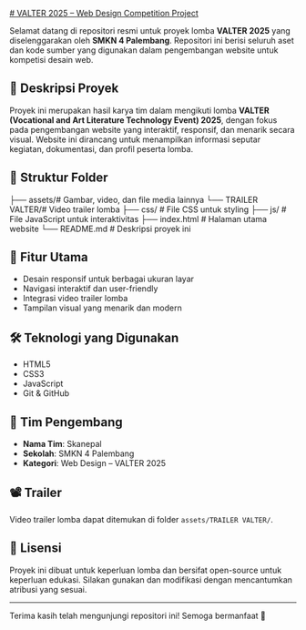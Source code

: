 <a href="https://zawaruno.github.io/VALTER-2025/"># VALTER 2025 – Web Design Competition Project</a>

Selamat datang di repositori resmi untuk proyek lomba **VALTER 2025** yang diselenggarakan oleh **SMKN 4 Palembang**. Repositori ini berisi seluruh aset dan kode sumber yang digunakan dalam pengembangan website untuk kompetisi desain web.

## 📌 Deskripsi Proyek

Proyek ini merupakan hasil karya tim dalam mengikuti lomba **VALTER (Vocational and Art Literature Technology Event) 2025**, dengan fokus pada pengembangan website yang interaktif, responsif, dan menarik secara visual. Website ini dirancang untuk menampilkan informasi seputar kegiatan, dokumentasi, dan profil peserta lomba.

## 📁 Struktur Folder
├── assets/# Gambar, video, dan file media lainnya 
   └── TRAILER VALTER/# Video trailer lomba 
├── css/ # File CSS untuk styling 
├── js/ # File JavaScript untuk interaktivitas 
├── index.html # Halaman utama website 
  └── README.md # Deskripsi proyek ini


## 🚀 Fitur Utama

- Desain responsif untuk berbagai ukuran layar
- Navigasi interaktif dan user-friendly
- Integrasi video trailer lomba
- Tampilan visual yang menarik dan modern

## 🛠️ Teknologi yang Digunakan

- HTML5
- CSS3
- JavaScript
- Git & GitHub

## 👥 Tim Pengembang

- **Nama Tim**: Skanepal
- **Sekolah**: SMKN 4 Palembang
- **Kategori**: Web Design – VALTER 2025

## 📽️ Trailer

Video trailer lomba dapat ditemukan di folder `assets/TRAILER VALTER/`.

## 📄 Lisensi

Proyek ini dibuat untuk keperluan lomba dan bersifat open-source untuk keperluan edukasi. Silakan gunakan dan modifikasi dengan mencantumkan atribusi yang sesuai.

---

Terima kasih telah mengunjungi repositori ini! Semoga bermanfaat 🎉
